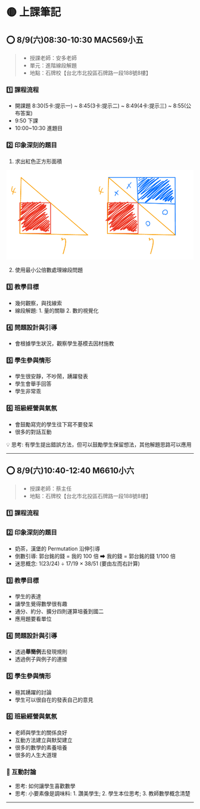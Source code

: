 # 🟡 上課筆記

## ⭕ 8/9(六)08:30-10:30 MAC569小五

> - 授課老師：安多老師
> - 單元：進階線段解題
> - 地點：石牌校【台北市北投區石牌路一段188號8樓】

### 1️⃣ 課程流程

- 開課題 8:30(5卡:提示一) ~ 8:45(3卡:提示二) ~ 8:49(4卡:提示三) ~ 8:55(公布答案)
- 9:50 下課
- 10:00~10:30 進題目

### 2️⃣ 印象深刻的題目

1. 求出紅色正方形面積

 ![Imgur](./img/250809.JPEG)

2. 使用最小公倍數處理線段問題

### 3️⃣ 教學目標

- 幾何觀察，與找線索
- 線段解題: 1. 量的關聯 2. 數的視覺化

### 4️⃣ 問題設計與引導

- 會根據學生狀況，觀察學生基模去因材施教

### 5️⃣ 學生參與情形

- 學生很安靜，不吵鬧，踴躍發表
- 學生會舉手回答
- 學生非常乖

### 6️⃣ 班級經營與氣氛

- 會鼓勵寫完的學生往下寫不要發呆
- 很多的對話互動

💡 思考: 有學生提出錯誤方法，但可以鼓勵學生保留想法，其他解題思路可以應用

---

## ⭕ 8/9(六)10:40-12:40 M6610小六

> - 授課老師：蔡主任
> - 地點：石牌校【台北市北投區石牌路一段188號8樓】

### 1️⃣ 課程流程

### 2️⃣ 印象深刻的題目

- 奶茶，漢堡的 Permutation 沿伸引導
- 倒數引導: 郭台銘的錢 = 我的 100 倍 ⮕  我的錢 = 郭台銘的錢 1/100 倍
- 迷思概念: 1(23/24) ÷ 17/19 × 38/51 (要由左而右計算)

### 3️⃣ 教學目標

- 學生的表達
- 讓學生覺得數學很有趣
- 通分、約分、擴分四則運算培養到國二
- 應用題要看單位

### 4️⃣ 問題設計與引導

- 透過**舉簡例**去發現規則
- 透過例子與例子的連接

### 5️⃣ 學生參與情形

- 極其踴躍的討論
- 學生可以很自在的發表自己的意見

### 6️⃣ 班級經營與氣氛

- 老師與學生的關係良好
- 互動方法建立與默契建立
- 很多的數學的素養培養
- 很多的人生大道理


### 🔦 互動討論

- 思考: 如何讓學生喜歡數學
- 思考: 小要素像是調味料: 1. 讚美學生; 2. 學生本位思考; 3. 教師數學概念清楚

---

